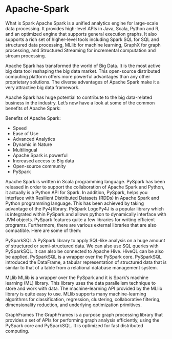 # Apache-Spark
What is Spark
Apache Spark is a unified analytics engine for large-scale data processing. It provides high-level APIs in Java, Scala, Python and R, and an optimized engine that supports general execution graphs. It also supports a rich set of higher-level tools including Spark SQL for SQL and structured data processing, MLlib for machine learning, GraphX for graph processing, and Structured Streaming for incremental computation and stream processing.

Apache Spark has transformed the world of Big Data. It is the most active big data tool reshaping the big data market. This open-source distributed computing platform offers more powerful advantages than any other proprietary solutions. The diverse advantages of Apache Spark make it a very attractive big data framework.

Apache Spark has huge potential to contribute to the big data-related business in the industry. Let’s now have a look at some of the common benefits of Apache Spark:

Benefits of Apache Spark:

- Speed
- Ease of Use
- Advanced Analytics
- Dynamic in Nature
- Multilingual
- Apache Spark is powerful
- Increased access to Big data
- Open-source community
- PySpark


Apache Spark is written in Scala programming language. PySpark has been released in order to support the collaboration of Apache Spark and Python, it actually is a Python API for Spark. In addition, PySpark, helps you interface with Resilient Distributed Datasets (RDDs) in Apache Spark and Python programming language. This has been achieved by taking advantage of the Py4j library. PySpark LogoPy4J is a popular library which is integrated within PySpark and allows python to dynamically interface with JVM objects. PySpark features quite a few libraries for writing efficient programs. Furthermore, there are various external libraries that are also compatible. Here are some of them:

PySparkSQL A PySpark library to apply SQL-like analysis on a huge amount of structured or semi-structured data. We can also use SQL queries with PySparkSQL. It can also be connected to Apache Hive. HiveQL can be also be applied. PySparkSQL is a wrapper over the PySpark core. PySparkSQL introduced the DataFrame, a tabular representation of structured data that is similar to that of a table from a relational database management system.

MLlib MLlib is a wrapper over the PySpark and it is Spark’s machine learning (ML) library. This library uses the data parallelism technique to store and work with data. The machine-learning API provided by the MLlib library is quite easy to use. MLlib supports many machine-learning algorithms for classification, regression, clustering, collaborative filtering, dimensionality reduction, and underlying optimization primitives.

GraphFrames The GraphFrames is a purpose graph processing library that provides a set of APIs for performing graph analysis efficiently, using the PySpark core and PySparkSQL. It is optimized for fast distributed computing.
